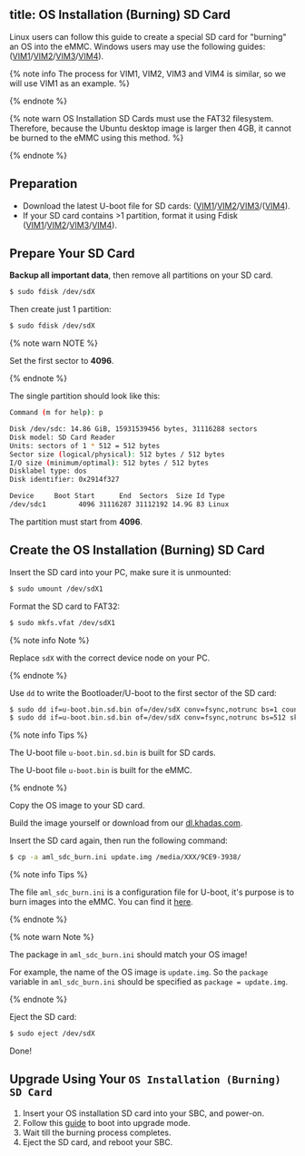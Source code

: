 title: OS Installation (Burning) SD Card
---

Linux users can follow this guide to create a special SD card for "burning" an OS into the eMMC. Windows users may use the following guides: ([VIM1](UpgradeViaTFBurningCard.html)/[VIM2](UpgradeViaTFBurningCard.html)/[VIM3](UpgradeViaTFBurningCard.html)/[VIM4](UpgradeViaTFBurningCard.html)).

{% note info The process for VIM1, VIM2, VIM3 and VIM4 is similar, so we will use VIM1 as an example. %}

{% endnote %}

{% note warn OS Installation SD Cards must use the FAT32 filesystem. Therefore, because the Ubuntu desktop image is larger then 4GB, it cannot be burned to the eMMC using this method. %}

{% endnote %}

## Preparation
* Download the latest U-boot file for SD cards: ([VIM1](https://dl.khadas.com/Firmware/VIM1/U-boot/)/[VIM2](https://dl.khadas.com/Firmware/VIM2/U-boot/)/[VIM3](https://dl.khadas.com/Firmware/VIM3/U-boot/)/([VIM4](https://dl.khadas.com/Firmware/VIM4/U-boot/)).
* If your SD card contains >1 partition, format it using Fdisk ([VIM1](CreateBurnCardViaCLI.html)/[VIM2](CreateBurnCardViaCLI.html)/[VIM3](CreateBurnCardViaCLI.html)/[VIM4](CreateBurnCardViaCLI.html)).


## Prepare Your SD Card

**Backup all important data**, then remove all partitions on your SD card.

```bash
$ sudo fdisk /dev/sdX
```

Then create just 1 partition:

```bash
$ sudo fdisk /dev/sdX
```

{% note warn NOTE %}
	
Set the first sector to **4096**.

{% endnote %}

The single partition should look like this:

```bash
Command (m for help): p

Disk /dev/sdc: 14.86 GiB, 15931539456 bytes, 31116288 sectors
Disk model: SD Card Reader
Units: sectors of 1 * 512 = 512 bytes
Sector size (logical/physical): 512 bytes / 512 bytes
I/O size (minimum/optimal): 512 bytes / 512 bytes
Disklabel type: dos
Disk identifier: 0x2914f327

Device     Boot Start      End  Sectors  Size Id Type
/dev/sdc1        4096 31116287 31112192 14.9G 83 Linux
```

The partition must start from **4096**.

## Create the OS Installation (Burning) SD Card

Insert the SD card into your PC, make sure it is unmounted:

```bash
$ sudo umount /dev/sdX1
```

Format the SD card to FAT32:

```bash
$ sudo mkfs.vfat /dev/sdX1
```

{% note info Note %}

Replace `sdX` with the correct device node on your PC.

{% endnote %}

Use `dd` to write the Bootloader/U-boot to the first sector of the SD card:

```bash
$ sudo dd if=u-boot.bin.sd.bin of=/dev/sdX conv=fsync,notrunc bs=1 count=444
$ sudo dd if=u-boot.bin.sd.bin of=/dev/sdX conv=fsync,notrunc bs=512 skip=1 seek=1
```

{% note info Tips %} 

The U-boot file `u-boot.bin.sd.bin` is built for SD cards.

The U-boot file `u-boot.bin` is built for the eMMC.

{% endnote %}

Copy the OS image to your SD card. 

Build the image yourself or download from our [dl.khadas.com](https://dl.khadas.com/Firmware/).

Insert the SD card again, then run the following command:

```bash
$ cp -a aml_sdc_burn.ini update.img /media/XXX/9CE9-3938/
```

{% note info Tips %}
	
The file `aml_sdc_burn.ini` is a configuration file for U-boot, it's purpose is to burn images into the eMMC. You can find it [here](https://github.com/khadas/images_upgrade/blob/master/Amlogic/aml_sdc_burn.ini).

{% endnote %}

{% note warn Note %}
	
The package in `aml_sdc_burn.ini` should match your OS image!

For example, the name of the OS image is `update.img`. So the `package` variable in `aml_sdc_burn.ini` should be specified as `package = update.img`.

{% endnote %}

Eject the SD card:

```bash
$ sudo eject /dev/sdX
```

Done!

## Upgrade Using Your `OS Installation (Burning) SD Card`

1. Insert your OS installation SD card into your SBC, and power-on.
2. Follow this [guide](BootIntoUpgradeMode.html) to boot into upgrade mode.
3. Wait till the burning process completes.
4. Eject the SD card, and reboot your SBC.
